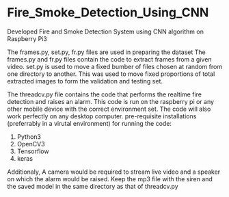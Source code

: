 # Fire_Smoke_Detection_Using_CNN
Developed Fire and Smoke Detection System using CNN algorithm on Raspberry Pi3

The frames.py, set.py, fr.py files are used in preparing the dataset
The frames.py and fr.py files contain the code to extract frames from a given video.
set.py is used to move a fixed bumber of files chosen at random from one directory to another. This was used to move fixed proportions of total extracted images to form the validation and testing set.

The threadcv.py file contains the code that performs the realtime fire detection and raises an alarm. 
This code is run on the raspberry pi or any other mobile device with the correct environment set. The code will also work perfectly on any desktop computer.
pre-requisite installations (preferrably in a virutal environment) for running the code:
1. Python3
2. OpenCV3
2. Tensorflow
3. keras

Additionaly, A camera would be required to stream live video and a speaker on which the alarm would be raised.
Keep the mp3 file with the siren and the saved model in the same directory as that of threadcv.py


